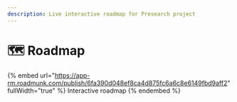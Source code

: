 ```yaml
---
description: Live interactive roadmap for Presearch project
---
```


# 🗺 Roadmap

{% embed url="https://app-rm.roadmunk.com/publish/6fa390d048ef8ca4d875fc6a6c8e6149fbd9aff2" fullWidth="true" %}
Interactive roadmap
{% endembed %}
